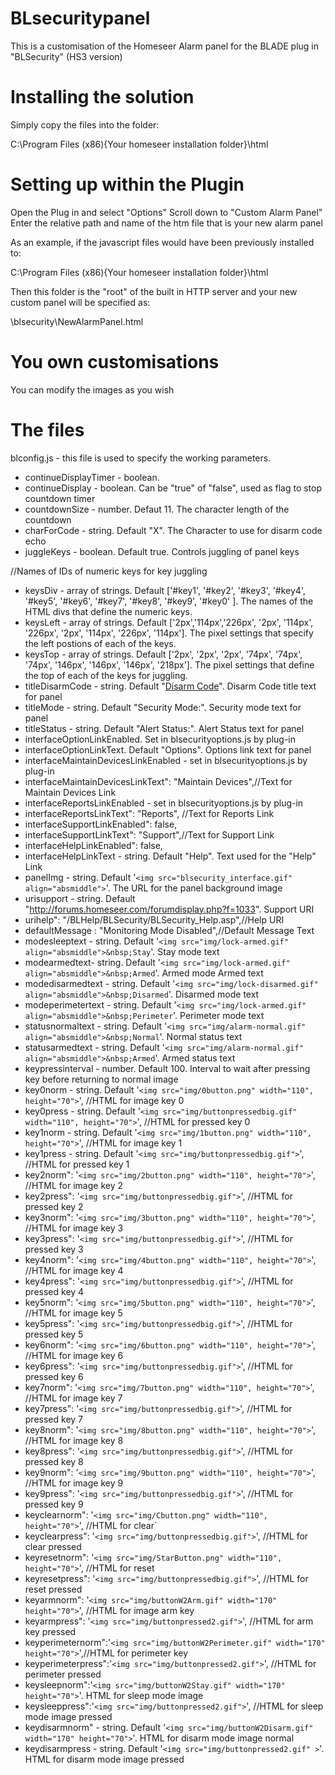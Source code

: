 # BLsecuritypanel
This is a customisation of the Homeseer Alarm panel for the BLADE plug in "BLSecurity" (HS3 version)

# Installing the solution
Simply copy the files into the folder:

C:\Program Files (x86)\{Your homeseer installation folder}\html

# Setting up within the Plugin
Open the Plug in and select "Options"
Scroll down to "Custom Alarm Panel"
Enter the relative path and name of the htm file that is your new alarm panel

As an example, if the javascript files would have been previously installed to:

C:\Program Files (x86)\{Your homeseer installation folder}\html

Then this folder is the "root" of the built in HTTP server and your new custom panel will be specified as:

\blsecurity\NewAlarmPanel.html

# You own customisations
You can modify the images as you wish

# The files
blconfig.js - this file is used to specify the working parameters.  

- continueDisplayTimer - boolean.
- continueDisplay - boolean.  Can be "true" of "false",  used as flag to stop countdown timer
- countdownSize - number. Defaut 11.  The character length of the countdown 
- charForCode - string.  Default "X".  The Character to use for disarm code echo
- juggleKeys - boolean.  Default true.  Controls juggling of panel keys

//Names of IDs of numeric keys for key juggling
- keysDiv - array of strings.  Default ['#key1', '#key2', '#key3', '#key4', '#key5', '#key6', '#key7', '#key8', '#key9', '#key0' ].  The names of the HTML divs that define the numeric keys.
- keysLeft - array of strings.  Default ['2px','114px','226px', '2px', '114px', '226px', '2px', '114px', '226px', '114px'].  The pixel settings that specify the left postions of each of the keys.
- keysTop - array of strings.  Default ['2px', '2px', '2px', '74px', '74px', '74px', '146px', '146px', '146px', '218px'].  The pixel settings that define the top of each of the keys for juggling.
- titleDisarmCode - string.  Default "<u>Disarm Code</u>".  Disarm Code title text for panel
- titleMode - string.  Default "Security Mode:".  Security mode text for panel
- titleStatus - string.  Default "Alert Status:".  Alert Status text for panel
- interfaceOptionLinkEnabled. Set in blsecurityoptions.js by plug-in
- interfaceOptionLinkText. Default "Options".  Options link text for panel
- interfaceMaintainDevicesLinkEnabled - set in blsecurityoptions.js by plug-in
- interfaceMaintainDevicesLinkText": "Maintain Devices",//Text for Maintain Devices Link
- interfaceReportsLinkEnabled - set in blsecurityoptions.js by plug-in
- interfaceReportsLinkText": "Reports", //Text for Reports Link
- interfaceSupportLinkEnabled": false,
- interfaceSupportLinkText": "Support",//Text for Support Link
- interfaceHelpLinkEnabled": false,
- interfaceHelpLinkText - string. Default "Help".  Text used for the "Help" Link
- panelImg - string. Default '`<img src="blsecurity_interface.gif" align="absmiddle">`'.  The URL for the panel background image
- urisupport - string. Default "http://forums.homeseer.com/forumdisplay.php?f=1033".  Support URI
- urihelp": "/BLHelp/BLSecurity/BLSecurity_Help.asp",//Help URI
- defaultMessage : "Monitoring Mode Disabled",//Default Message Text
- modesleeptext - string.  Default '`<img src="img/lock-armed.gif" align="absmiddle">&nbsp;Stay`'.  Stay mode text
- modearmedtext- string.  Default '`<img src="img/lock-armed.gif" align="absmiddle">&nbsp;Armed`'.  Armed mode Armed text
- modedisarmedtext - string. Default '`<img src="img/lock-disarmed.gif" align="absmiddle">&nbsp;Disarmed`'. Disarmed mode text
- modeperimetertext - string. Default '`<img src="img/lock-armed.gif" align="absmiddle">&nbsp;Perimeter`'.  Perimeter mode text
- statusnormaltext - string. Default '`<img src="img/alarm-normal.gif" align="absmiddle">&nbsp;Normal`'.  Normal status text
- statusarmedtext - string. Default '`<img src="img/alarm-normal.gif" align="absmiddle">&nbsp;Armed`'. Armed status text
- keypressinterval - number.  Default 100.  Interval to wait after pressing key before returning to normal image
- key0norm - string.  Default '`<img src="img/0button.png" width="110", height="70">`',              //HTML for image key 0
- key0press - string.  Default '`<img src="img/buttonpressedbig.gif" width="110", height="70">`',        //HTML for pressed key 0
- key1norm - string.  Default '`<img src="img/1button.png" width="110", height="70">`',              //HTML for image key 1
- key1press - string.  Default '`<img src="img/buttonpressedbig.gif">`',       //HTML for pressed key 1
- key2norm": '`<img src="img/2button.png" width="110", height="70">`',              //HTML for image key 2
- key2press": '`<img src="img/buttonpressedbig.gif">`',       //HTML for pressed key 2
- key3norm": '`<img src="img/3button.png" width="110", height="70">`',              //HTML for image key 3
- key3press": '`<img src="img/buttonpressedbig.gif">`',       //HTML for pressed key 3
- key4norm": '`<img src="img/4button.png" width="110", height="70">`',              //HTML for image key 4
- key4press": '`<img src="img/buttonpressedbig.gif">`',       //HTML for pressed key 4
- key5norm": '`<img src="img/5button.png" width="110", height="70">`',              //HTML for image key 5
- key5press": '`<img src="img/buttonpressedbig.gif">`',       //HTML for pressed key 5
- key6norm": '`<img src="img/6button.png" width="110", height="70">`',              //HTML for image key 6
- key6press": '`<img src="img/buttonpressedbig.gif">`',       //HTML for pressed key 6
- key7norm": '`<img src="img/7button.png" width="110", height="70">`',              //HTML for image key 7
- key7press": '`<img src="img/buttonpressedbig.gif">`',       //HTML for pressed key 7
- key8norm": '`<img src="img/8button.png" width="110", height="70">`',              //HTML for image key 8
- key8press": '`<img src="img/buttonpressedbig.gif">`',       //HTML for pressed key 8
- key9norm": '`<img src="img/9button.png" width="110", height="70">`',              //HTML for image key 9
- key9press": '`<img src="img/buttonpressedbig.gif">`',       //HTML for pressed key 9
- keyclearnorm": '`<img src="img/Cbutton.png" width="110", height="70">`',        //HTML for clear`
- keyclearpress": '`<img src="img/buttonpressedbig.gif">`',   //HTML for clear pressed
- keyresetnorm": '`<img src="img/StarButton.png" width="110", height="70">`',         //HTML for reset 
- keyresetpress": '`<img src="img/buttonpressedbig.gif">`',    //HTML for reset pressed
- keyarmnorm": '`<img src="img/buttonW2Arm.gif" width="170" height="70">`',            //HTML for image arm key
- keyarmpress": '`<img src="img/buttonpressed2.gif">`',        //HTML for arm key pressed
- keyperimeternorm":'`<img src="img/buttonW2Perimeter.gif" width="170" height="70">`',//HTML for perimeter key
- keyperimeterpress":'`<img src="img/buttonpressed2.gif">`',  //HTML for perimeter pressed
- keysleepnorm":'`<img src="img/buttonW2Stay.gif" width="170" height="70">`'. HTML for sleep mode image
- keysleeppress":'`<img src="img/buttonpressed2.gif">`',      //HTML for sleep mode image pressed
- keydisarmnorm" - string. Default '`<img src="img/buttonW2Disarm.gif" width="170" height="70">`'. HTML for disarm mode image normal
- keydisarmpress - string.  Default '`<img src="img/buttonpressed2.gif" >`'.  HTML for disarm mode image pressed

